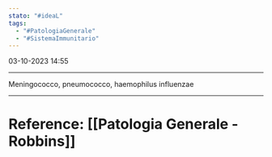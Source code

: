 ```yaml
---
stato: "#ideaL"
tags:
  - "#PatologiaGenerale"
  - "#SistemaImmunitario"
---
```

03-10-2023 14:55

--- 

Meningococco, pneumococco, haemophilus influenzae



--- 
# Reference: [[Patologia Generale - Robbins]]

